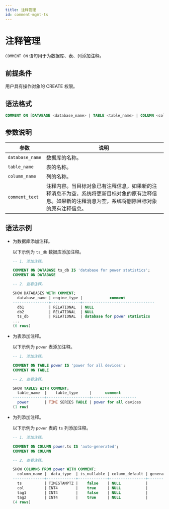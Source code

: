 ```yaml
---
title: 注释管理
id: comment-mgmt-ts
---
```


# 注释管理

`COMMENT ON` 语句用于为数据库、表、列添加注释。

## 前提条件

用户具有操作对象的 CREATE 权限。

## 语法格式

```sql
COMMENT ON [DATABASE <database_name> | TABLE <table_name> | COLUMN <column_name> ] IS <comment_text>;
```

## 参数说明

| 参数 | 说明 |
| --- | --- |
| `database_name` | 数据库的名称。 |
| `table_name` | 表的名称。 |
| `column_name` | 列的名称。 |
| `comment_text` | 注释内容。当目标对象已有注释信息，如果新的注释消息不为空，系统将更新目标对象的原有注释信息。如果新的注释消息为空，系统将删除目标对象的原有注释信息。 |

## 语法示例

- 为数据库添加注释。

    以下示例为 `ts_db` 数据库添加注释。

    ```sql
    -- 1. 添加注释。

    COMMENT ON DATABASE ts_db IS 'database for power statistics';
    COMMENT ON DATABASE

    -- 2. 查看注释。

    SHOW DATABASES WITH COMMENT;
      database_name | engine_type |            comment
    ----------------+-------------+--------------------------------
      db1           | RELATIONAL  | NULL
      db2           | RELATIONAL  | NULL
      ts_db         | RELATIONAL  | database for power statistics
    ...
    (6 rows)
    ```

- 为表添加注释。

    以下示例为 `power` 表添加注释。

    ```sql
    -- 1. 添加注释。

    COMMENT ON TABLE power IS 'power for all devices';
    COMMENT ON TABLE

    -- 2. 查看注释。

    SHOW TABLES WITH COMMENT;
      table_name  |    table_type     |      comment
    --------------+-------------------+--------------------
      power       | TIME SERIES TABLE | power for all devices
    (1 row)
    ```

- 为列添加注释。

    以下示例为 `power` 表的 `ts` 列添加注释。

    ```sql
    -- 1. 添加注释。

    COMMENT ON COLUMN power.ts IS 'auto-generated';
    COMMENT ON COLUMN

    -- 2. 查看注释。

    SHOW COLUMNS FROM power WITH COMMENT;
      column_name |  data_type  | is_nullable | column_default | generation_expression |  indices  | is_hidden | is_tag |              comment
    --------------+-------------+-------------+----------------+-----------------------+-----------+-----------+--------+-------------------------------------
      ts          | TIMESTAMPTZ |    false    | NULL           |                       | {primary} |   false   | false  | auto-generated
      col         | INT4        |    true     | NULL           |                       | {}        |   false   | false  | NULL
      tag1        | INT4        |    false    | NULL           |                       | {}        |   false   |  true  | primary tag for comment
      tag2        | INT4        |    true     | NULL           |                       | {}        |   false   |  true  | tag for comment
    (4 rows)
    ```
